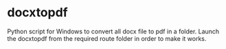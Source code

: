 # docxtopdf
 Python script for Windows to convert all docx file to pdf in a folder.
 Launch the docxtopdf from the required route folder in order to make it works.

